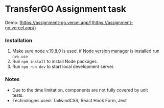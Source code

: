 # TransferGO Assignment task

Demo: [https://assignment-go.vercel.app/](https://assignment-go.vercel.app/)

### Installation

1. Make sure node v.19.8.0 is used. if [Node version manager](https://github.com/nvm-sh/nvm) is installed run `nvm use`
2. Run `npm install` to install Node packages.
3. Run `npm run dev` to start local development server.


### Notes
- Due to the time limitation, components are not fully covered by unit tests. 
- Technologies used: TailwindCSS, React Hook Form, Jest

